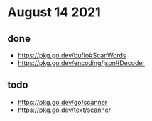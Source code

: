 # August 14 2021

## done

- https://pkg.go.dev/bufio#ScanWords
- https://pkg.go.dev/encoding/json#Decoder

## todo

- https://pkg.go.dev/go/scanner
- https://pkg.go.dev/text/scanner
